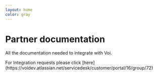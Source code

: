 ```yaml
---
layout: home
color: gray
---
```


<h1>Partner documentation</h1>
<p>All the documentation needed to integrate with Voi.</p>
<p>For Integration requests please click [here](https://voidev.atlassian.net/servicedesk/customer/portal/16/group/72)</p>
